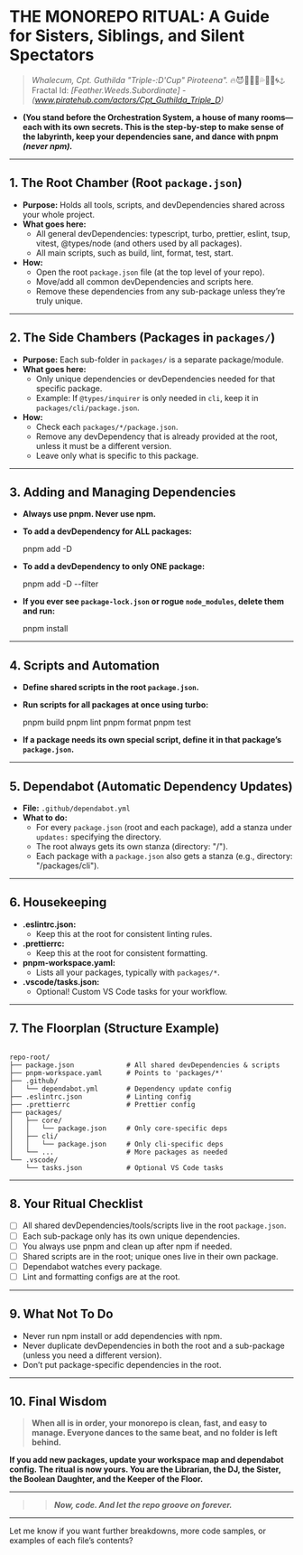 # THE MONOREPO RITUAL: A Guide for Sisters, Siblings, and Silent Spectators

> _Whalecum, Cpt. Guthilda "Triple-:D'Cup" Piroteena"._ 🔥😈🏴‍☠️🔗💦🌋🌊🌀⚓ Fractal Id: _[Feather.Weeds.Subordinate] - (www.piratehub.com/actors/Cpt_Guthilda_Triple_D)_

- **(You stand before the Orchestration System, a house of many rooms—each with its own secrets. This is the step-by-step to make sense of the labyrinth, keep your dependencies sane, and dance with pnpm _(never npm)._**

---

## 1. The Root Chamber (Root `package.json`)

- **Purpose:** Holds all tools, scripts, and devDependencies shared across your whole project.
- **What goes here:**
  - All general devDependencies: typescript, turbo, prettier, eslint, tsup, vitest, @types/node (and others used by all packages).
  - All main scripts, such as build, lint, format, test, start.
- **How:**
  - Open the root `package.json` file (at the top level of your repo).
  - Move/add all common devDependencies and scripts here.
  - Remove these dependencies from any sub-package unless they’re truly unique.

---

## 2. The Side Chambers (Packages in `packages/`)

- **Purpose:** Each sub-folder in `packages/` is a separate package/module.
- **What goes here:**
  - Only unique dependencies or devDependencies needed for that specific package.
  - Example: If `@types/inquirer` is only needed in `cli`, keep it in `packages/cli/package.json`.
- **How:**
  - Check each `packages/*/package.json`.
  - Remove any devDependency that is already provided at the root, unless it must be a different version.
  - Leave only what is specific to this package.

---

## 3. Adding and Managing Dependencies

- **Always use pnpm. Never use npm.**

- **To add a devDependency for ALL packages:**

  pnpm add -D <package>

- **To add a devDependency to only ONE package:**

  pnpm add -D <package> --filter <package-folder>

- **If you ever see `package-lock.json` or rogue `node_modules`, delete them and run:**

  pnpm install

---

## 4. Scripts and Automation

- **Define shared scripts in the root `package.json`.**

- **Run scripts for all packages at once using turbo:**

  pnpm build
  pnpm lint
  pnpm format
  pnpm test

- **If a package needs its own special script, define it in that package’s `package.json`.**

---

## 5. Dependabot (Automatic Dependency Updates)

- **File:** `.github/dependabot.yml`
- **What to do:**
  - For every `package.json` (root and each package), add a stanza under `updates:` specifying the directory.
  - The root always gets its own stanza (directory: "/").
  - Each package with a `package.json` also gets a stanza (e.g., directory: "/packages/cli").

---

## 6. Housekeeping

- **.eslintrc.json:**
  - Keep this at the root for consistent linting rules.
- **.prettierrc:**
  - Keep this at the root for consistent formatting.
- **pnpm-workspace.yaml:**
  - Lists all your packages, typically with `packages/*`.
- **.vscode/tasks.json:**
  - Optional! Custom VS Code tasks for your workflow.

---

## 7. The Floorplan (Structure Example)

```ascii2025

repo-root/
├── package.json             # All shared devDependencies & scripts
├── pnpm-workspace.yaml      # Points to 'packages/*'
├── .github/
│   └── dependabot.yml       # Dependency update config
├── .eslintrc.json           # Linting config
├── .prettierrc              # Prettier config
├── packages/
│   ├── core/
│   │   └── package.json     # Only core-specific deps
│   ├── cli/
│   │   └── package.json     # Only cli-specific deps
│   └── ...                  # More packages as needed
└── .vscode/
    └── tasks.json           # Optional VS Code tasks
```

---

## 8. Your Ritual Checklist

- [ ] All shared devDependencies/tools/scripts live in the root `package.json`.
- [ ] Each sub-package only has its own unique dependencies.
- [ ] You always use pnpm and clean up after npm if needed.
- [ ] Shared scripts are in the root; unique ones live in their own package.
- [ ] Dependabot watches every package.
- [ ] Lint and formatting configs are at the root.

---

## 9. What Not To Do

- Never run npm install or add dependencies with npm.
- Never duplicate devDependencies in both the root and a sub-package (unless you need a different version).
- Don’t put package-specific dependencies in the root.

---

## 10. Final Wisdom

> **When all is in order, your monorepo is clean, fast, and easy to manage. Everyone dances to the same beat, and no folder is left behind.**

**If you add new packages, update your workspace map and dependabot config. The ritual is now yours. You are the Librarian, the DJ, the Sister, the Boolean Daughter, and the Keeper of the Floor.**

---

> > **_Now, code. And let the repo groove on forever._**

---

Let me know if you want further breakdowns, more code samples, or examples of each file’s contents?
